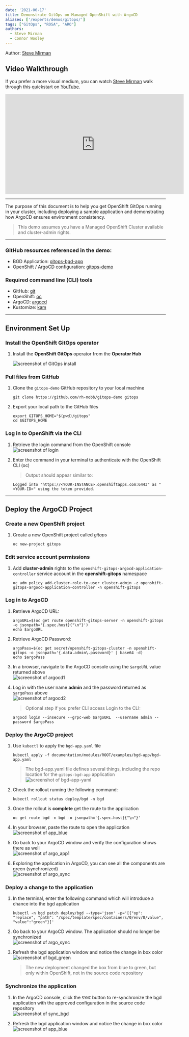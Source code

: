 ```yaml
---
date: '2021-06-17'
title: Demonstrate GitOps on Managed OpenShift with ArgoCD
aliases: ['/experts/demos/gitops/']
tags: ["GitOps", "ROSA", "ARO"]
authors:
  - Steve Mirman
  - Connor Wooley
---
```


Author: [Steve Mirman](https://twitter.com/stevemirman)

## Video Walkthrough

If you prefer a more visual medium, you can watch [Steve Mirman](https://twitter.com/stevemirman) walk through this quickstart on [YouTube](https://www.youtube.com/watch?v=Gi18iemF1yI).

<iframe width="560" height="315" src="https://www.youtube.com/embed/Gi18iemF1yI" title="YouTube video player" frameborder="0" allow="accelerometer; autoplay; clipboard-write; encrypted-media; gyroscope; picture-in-picture" allowfullscreen></iframe>

<hr>

The purpose of this document is to help you get  OpenShift GitOps running in your cluster, including deploying a sample application and demonstrating how ArgoCD ensures environment consistency.

>This demo assumes you have a Managed OpenShift Cluster available and cluster-admin rights.
<hr>

### GitHub resources referenced in the demo:

- BGD Application: [gitops-bgd-app](https://github.com/rh-mobb/gitops-bgd-app) <br>
- OpenShift / ArgoCD configuration:  [gitops-demo](https://github.com/rh-mobb/gitops-demo)

### Required command line (CLI) tools

- GitHub: [git](https://git-scm.com/download/)
- OpenShift: [oc](https://docs.openshift.com/container-platform/4.2/cli_reference/openshift_cli/getting-started-cli.html#cli-installing-cli_cli-developer-commands)
- ArgoCD: [argocd](https://argoproj.github.io/argo-cd/cli_installation/)
- Kustomize: [kam](https://kubectl.docs.kubernetes.io/installation/kustomize/)

<hr>

## Environment Set Up

### Install the OpenShift GitOps operator

1. Install the **OpenShift GitOps** operator from the **Operator Hub**

    ![screenshot of GitOps install](./gitops_operator.png)

### Pull files from GitHub

1. Clone the `gitops-demo` GitHub repository to your local machine
    ```
    git clone https://github.com/rh-mobb/gitops-demo gitops
    ```

2. Export your local path to the GitHub files
    ```
    export GITOPS_HOME="$(pwd)/gitops"
    cd $GITOPS_HOME
    ```

### Log in to OpenShift via the CLI

1. Retrieve the login command from the OpenShift console <br>
    ![screenshot of login](./oc_login.png)

2. Enter the command in your terminal to authenticate with the OpenShift CLI (oc)
    >Output should appear similar to:
    ```
    Logged into "https://<YOUR-INSTANCE>.openshiftapps.com:6443" as "<YOUR-ID>" using the token provided.
    ```
<hr>

## Deploy the ArgoCD Project

### Create a new OpenShift project

1. Create a new OpenShift project called *gitops*
    ```
    oc new-project gitops
    ```

### Edit service account permissions

1. Add **cluster-admin** rights to the `openshift-gitops-argocd-application-controller` service account in the **openshift-gitops** namespace
    ```
    oc adm policy add-cluster-role-to-user cluster-admin -z openshift-gitops-argocd-application-controller -n openshift-gitops
    ```

### Log in to ArgoCD

1. Retrieve ArgoCD URL:
    ```
    argoURL=$(oc get route openshift-gitops-server -n openshift-gitops -o jsonpath='{.spec.host}{"\n"}')
    echo $argoURL
    ```

2. Retrieve ArgoCD Password:
    ```
    argoPass=$(oc get secret/openshift-gitops-cluster -n openshift-gitops -o jsonpath='{.data.admin\.password}' | base64 -d)
    echo $argoPass
    ```

3. In a browser, navigate to the ArgoCD console using the `$argoURL` value returned above <br>
    ![screenshot of argocd1](./argo1.png)

4. Log in with the user name **admin** and the password returned as `$argoPass` above <br>
    ![screenshot of argocd2](./argo2.png)

    >Optional step if you prefer CLI access
Login to the CLI:
    ```
    argocd login --insecure --grpc-web $argoURL  --username admin --password $argoPass
    ```

### Deploy the ArgoCD project

1. Use `kubectl` to apply the `bgd-app.yaml` file
    ```
    kubectl apply -f documentation/modules/ROOT/examples/bgd-app/bgd-app.yaml
    ```
    >The bgd-app.yaml file defines several things, including the repo location for the `gitops-bgd-app` application<br>
    ![screenshot of bgd-app-yaml](./bgd-app-yaml.png)

2. Check the rollout running the following command:
    ```
    kubectl rollout status deploy/bgd -n bgd
    ```

3. Once the rollout is **complete** get the route to the application
    ```
    oc get route bgd -n bgd -o jsonpath='{.spec.host}{"\n"}'
    ```

4. In your browser, paste the route to open the application <br>
    ![screenshot of app_blue](./app_blue.png)

5. Go back to your ArgoCD window and verify the configuration shows there as well <br>
    ![screenshot of argo_app1](./argo_app1.png)

6. Exploring the application in ArgoCD, you can see all the components are green (synchronized) <br>
    ![screenshot of argo_sync](./argo_sync.png)

### Deploy a change to the application

1. In the terminal, enter the following command which will introduce a chance into the bgd application
    ```
    kubectl -n bgd patch deploy/bgd --type='json' -p='[{"op": "replace", "path": "/spec/template/spec/containers/0/env/0/value", "value":"green"}]'
    ```

2. Go back to your ArgoCD window.  The application should no longer be synchronized <br>
    ![screenshot of argo_sync](./argo_out_of_sync.png)

3. Refresh the bgd application window and notice the change in box color<br>
    ![screenshot of bgd_green](./bgd_green.png)
    > The new deployment changed the box from blue to green, but only within OpenShift, not in the source code repository

### Synchronize the application

1. In the ArgoCD console, click the `SYNC` button to re-synchronize the bgd application with the approved configuration in the source code repository <br>
    ![screenshot of sync_bgd](./sync_bgd.png)

2. Refresh the bgd application window and notice the change in box color<br>
    ![screenshot of app_blue](./app_blue.png)





